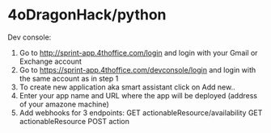# 4oDragonHack/python

Dev console:

1. Go to http://sprint-app.4thoffice.com/login and login with your Gmail or Exchange account
2. Go to https://sprint-app.4thoffice.com/devconsole/login and login with the same account as in step 1
3. To create new application aka smart assistant click on Add new..
4. Enter your app name and URL where the app will be deployed (address of your amazone machine)
5. Add webhooks for 3 endpoints: 
  GET actionableResource/availability
  GET actionableResource
  POST action 


